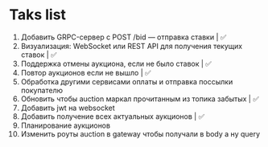 # Taks list

1) Добавить GRPC-сервер с POST /bid — отправка ставки | ✅
2) Визуализация: WebSocket или REST API для получения текущих ставок | ✅
3) Поддержка отмены аукциона, если не было ставок | ✅
4) Повтор аукционов если не вышло | ✅
5) Обработка другими сервисами оплаты и отправка поссылки покупателю
6) Обновить чтобы auction маркал прочитанным из топика забытых | ✅
7) Добавить jwt на websocket
8) Добавить получение всех актуальных аукционов | ✅
9) Планирование аукционов
10) Изменить роуты auction в gateway чтобы получали в body а ну query